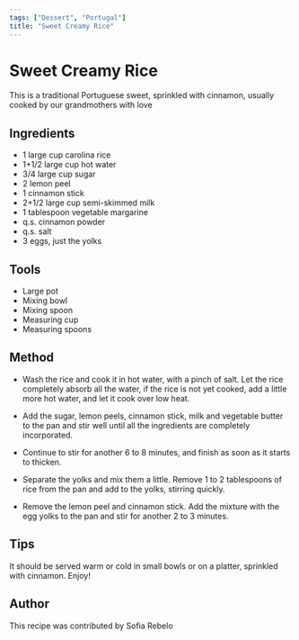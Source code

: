 ```yaml
---
tags: ["Dessert", "Portugal"]
title: "Sweet Creamy Rice"
---
```


<TagLinks />

# Sweet Creamy Rice

This is a traditional Portuguese sweet, sprinkled with cinnamon, usually cooked by our grandmothers with love

## Ingredients

- 1 large cup carolina rice
- 1+1/2 large cup hot water
- 3/4 large cup sugar
- 2 lemon peel
- 1 cinnamon stick
- 2+1/2 large cup semi-skimmed milk
- 1 tablespoon vegetable margarine
- q.s. cinnamon powder
- q.s. salt
- 3 eggs, just the yolks

## Tools

- Large pot
- Mixing bowl
- Mixing spoon
- Measuring cup
- Measuring spoons

## Method

- Wash the rice and cook it in hot water, with a pinch of salt. Let the rice completely absorb all the water, if the rice is not yet cooked, add a little more hot water, and let it cook over low heat.

- Add the sugar, lemon peels, cinnamon stick, milk and vegetable butter to the pan and stir well until all the ingredients are completely incorporated.

- Continue to stir for another 6 to 8 minutes, and finish as soon as it starts to thicken.

- Separate the yolks and mix them a little. Remove 1 to 2 tablespoons of rice from the pan and add to the yolks, stirring quickly.

- Remove the lemon peel and cinnamon stick. Add the mixture with the egg yolks to the pan and stir for another 2 to 3 minutes.

## Tips

It should be served warm or cold in small bowls or on a platter, sprinkled with cinnamon. Enjoy!

## Author

This recipe was contributed by Sofia Rebelo

